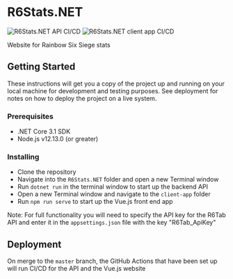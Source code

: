 # R6Stats.NET

![R6Stats.NET API CI/CD](https://github.com/LouisWhite15/R6Stats.NET/workflows/R6Stats.NET%20API%20CI/CD/badge.svg) ![R6Stats.NET client app CI/CD](https://github.com/LouisWhite15/R6Stats.NET/workflows/R6Stats.NET%20client%20app%20CI/CD/badge.svg)

Website for Rainbow Six Siege stats

## Getting Started

These instructions will get you a copy of the project up and running on your local machine for development and testing purposes. See deployment for notes on how to deploy the project on a live system.

### Prerequisites

- .NET Core 3.1 SDK
- Node.js v12.13.0 (or greater)

### Installing

- Clone the repository
- Navigate into the `R6Stats.NET` folder and open a new Terminal window
- Run `dotnet run` in the terminal window to start up the backend API
- Open a new Terminal window and navigate to the `client-app` folder
- Run `npm run serve` to start up the Vue.js front end app

Note: For full functionality you will need to specify the API key for the R6Tab API and enter it in the `appsettings.json` file with the key "R6Tab_ApiKey"

## Deployment

On merge to the `master` branch, the GitHub Actions that have been set up will run CI/CD for the API and the Vue.js website
